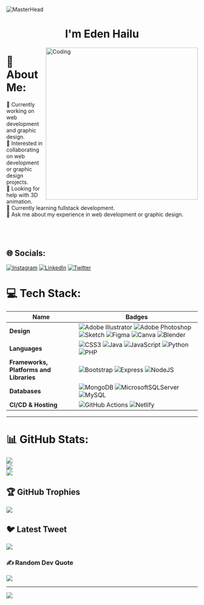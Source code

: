 ![MasterHead](https://user-images.githubusercontent.com/99312832/229244240-b3517b73-78f2-4c66-975d-dabfa36bb75c.png)
<h1 align="center">I'm Eden Hailu </h1>

<img align= "right" alt="Coding" width="400" src="https://media.giphy.com/media/hpXdHPfFI5wTABdDx9/giphy.gif">

# 💫 About Me:
🔭 Currently working on web development and graphic design.<br>👯 Interested in collaborating on web development or graphic design projects.<br>🤝 Looking for help with 3D animation.<br>🌱 Currently learning fullstack development.<br>💬 Ask me about my experience in web development or graphic design.<br><br><br><br>


## 🌐 Socials:
[![Instagram](https://img.shields.io/badge/Instagram-%23E4405F.svg?logo=Instagram&logoColor=white)](https://instagram.com/ha_edu) [![LinkedIn](https://img.shields.io/badge/LinkedIn-%230077B5.svg?logo=linkedin&logoColor=white)](https://linkedin.com/in/eden-hailu222) [![Twitter](https://img.shields.io/badge/Twitter-%231DA1F2.svg?logo=Twitter&logoColor=white)](https://twitter.com/EduHa4) 

# 💻 Tech Stack:
Name | Badges
--- | --- 
**Design**  |  ![Adobe Illustrator](https://img.shields.io/badge/adobeillustrator-%23FF9A00.svg?style=for-the-badge&logo=adobeillustrator&logoColor=white) ![Adobe Photoshop](https://img.shields.io/badge/adobephotoshop-%2331A8FF.svg?style=for-the-badge&logo=adobephotoshop&logoColor=white) ![Sketch](https://img.shields.io/badge/Sketch-FFB387?style=for-the-badge&logo=sketch&logoColor=black) ![Figma](https://img.shields.io/badge/figma-%23F24E1E.svg?style=for-the-badge&logo=figma&logoColor=white) ![Canva](https://img.shields.io/badge/Canva-%2300C4CC.svg?style=for-the-badge&logo=Canva&logoColor=white) ![Blender](https://img.shields.io/badge/blender-%23F5792A.svg?style=for-the-badge&logo=blender&logoColor=white) 
**Languages**  |  ![CSS3](https://img.shields.io/badge/css3-%231572B6.svg?style=for-the-badge&logo=css3&logoColor=white) ![Java](https://img.shields.io/badge/java-%23ED8B00.svg?style=for-the-badge&logo=java&logoColor=white) ![JavaScript](https://img.shields.io/badge/javascript-%23323330.svg?style=for-the-badge&logo=javascript&logoColor=%23F7DF1E) ![Python](https://img.shields.io/badge/python-3670A0?style=for-the-badge&logo=python&logoColor=ffdd54) ![PHP](https://img.shields.io/badge/php-%23777BB4.svg?style=for-the-badge&logo=php&logoColor=white)
**Frameworks, Platforms and Libraries** | ![Bootstrap](https://img.shields.io/badge/bootstrap-%23563D7C.svg?style=for-the-badge&logo=bootstrap&logoColor=white) ![Express](https://img.shields.io/badge/Express-000?style=for-the-badge&logo=express&logoColor=white) ![NodeJS](https://img.shields.io/badge/node.js-6DA55F?style=for-the-badge&logo=node.js&logoColor=white)
**Databases**  | ![MongoDB](https://img.shields.io/badge/MongoDB-%234ea94b.svg?style=for-the-badge&logo=mongodb&logoColor=white) ![MicrosoftSQLServer](https://img.shields.io/badge/Microsoft%20SQL%20Sever-CC2927?style=for-the-badge&logo=microsoft%20sql%20server&logoColor=white) ![MySQL](https://img.shields.io/badge/mysql-%2300f.svg?style=for-the-badge&logo=mysql&logoColor=white)
 **CI/CD & Hosting**   | ![GitHub Actions](https://img.shields.io/badge/github%20actions-%232671E5.svg?style=for-the-badge&logo=githubactions&logoColor=white) ![Netlify](https://img.shields.io/badge/netlify-%23000000.svg?style=for-the-badge&logo=netlify&logoColor=#00C7B7) 

</p>
<hr>

# 📊 GitHub Stats:
![](https://github-readme-stats.vercel.app/api?username=eden1014&theme=dark&hide_border=false&include_all_commits=false&count_private=false)<br/>
![](https://github-readme-streak-stats.herokuapp.com/?user=eden1014&theme=dark&hide_border=false)<br/>
![](https://github-readme-stats.vercel.app/api/top-langs/?username=eden1014&theme=dark&hide_border=false&include_all_commits=false&count_private=false&layout=compact)

## 🏆 GitHub Trophies
![](https://github-profile-trophy.vercel.app/?username=eden1014&theme=radical&no-frame=false&no-bg=false&margin-w=4)

## 🐦 Latest Tweet
[![](https://gtce.itsvg.in/api?username=EduHa4)](https://github.com/VishwaGauravIn/github-twitter-card-embed)

### ✍️ Random Dev Quote
![](https://quotes-github-readme.vercel.app/api?type=horizontal&theme=radical)

---
[![](https://visitcount.itsvg.in/api?id=eden1014&icon=2&color=12)](https://visitcount.itsvg.in)

<!-- Proudly created with GPRM ( https://gprm.itsvg.in ) -->
